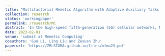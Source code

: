 ```yaml
---
title: "Multifactorial Memetic Algorithm with Adaptive Auxiliary Tasks for Service Migration Optimization in 5G Mobile Edge Computing"
collection: research
status: 'workingpaper'
permalink: /research/MC
abstract: 'In the high-speed fifth-generation (5G) cellular networks, Mobile Edge Computing is tasked with assigning mobile users to the right servers to minimize response time. A crucial aspect of MEC is optimizing the migration of services based on user mobility, which is a complex problem that poses significant challenges for conventional optimization methods. To tackle this, we focused on developing an effective auxiliary task method leveraging multitasking. Our proposed solution, MFMA-AAT, uses a multifactorial memetic algorithm and adaptive auxiliary tasks based on community detection to optimize service migration in 5G MEC environments. Compared to traditional service migration solutions, MFMA-AAT provides a more efficient approach, and compared to classical multifactorial evolutionary algorithms, it overcomes the limitation of prior knowledge in constructing auxiliary tasks. Our experiments show that the adaptive selection of multiple auxiliary tasks through k-means clustering and memetic search based on MEC server community results in faster convergence.'
date: 2023-02-01
venue: 'submit at Memetic Computing'
coauthors: 'Guo Li, Ling Liu and Zexuan Zhu'
paperurl: 'https://ZBLSIGMA.github.io/files/mfma23.pdf'
---
```

